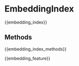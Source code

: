# EmbeddingIndex

{{embedding_index}}

## Methods

{{embedding_index_methods}}

{{embedding_feature}}


